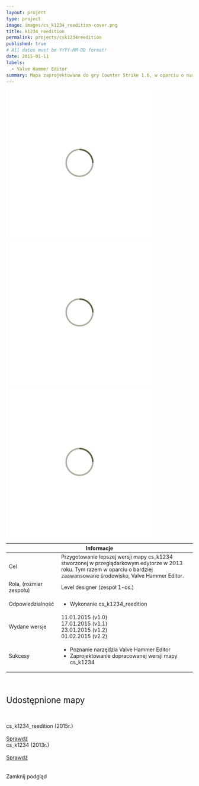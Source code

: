 ```yaml
---
layout: project
type: project
image: images/cs_k1234_reedition-cover.png
title: k1234_reedition
permalink: projects/csk1234reedition
published: true
# All dates must be YYYY-MM-DD format!
date: 2015-01-11
labels:
  - Valve Hammer Editor
summary: Mapa zaprojektowana do gry Counter Strike 1.6, w oparciu o narzędzie Valve Hammer Editor.
---
```


<div class="ui centered grid">
  <div class="fourteen wide column clickable" onclick="showModalWithImage(this)">
    <img class="ui image img-center" src="../images/oval.svg" data-echo="../images/cs_k1234_reedition-page-1.png">
  </div>
  <div class="fourteen wide column clickable" onclick="showModalWithImage(this)">
    <img class="ui image img-center" src="../images/oval.svg" data-echo="../images/cs_k1234_reedition-page-2.png">
  </div>
  <div class="fourteen wide column">
    <img class="ui image" src="../images/oval.svg" data-echo="../images/cs_k1234_reedition-page-3.jpg">
  </div>
</div>

<table class="ui celled striped tablet stackable table">
  <thead>
    <tr><th colspan="3">
      Informacje
    </th>
  </tr></thead>
  <tbody>
    <tr>
      <td>
        <i class="info circle icon"></i> Cel
      </td>
      <td>Przygotowanie lepszej wersji mapy cs_k1234 stworzonej w przeglądarkowym edytorze w 2013 roku. Tym razem w oparciu o bardziej zaawansowane środowisko, Valve Hammer Editor.</td>
    </tr>
    <tr>
      <td class="collapsing">
        <i class="users icon"></i> Rola, (rozmiar zespołu)
      </td>
      <td>Level designer (zespół 1-os.)</td>
    </tr>
    <tr>
      <td>
        <i class="setting icon"></i> Odpowiedzialność
      </td>
      <td>
      <ul>
        <li>Wykonanie cs_k1234_reedition</li>
      </ul>
      </td>
    </tr>
    <tr>
      <td>
        <i class="clock icon"></i> Wydane wersje
      </td>
      <td>
      11.01.2015 (v1.0)<br/>
      17.01.2015 (v1.1)<br/>  
      23.01.2015 (v1.2)<br/>     
      01.02.2015 (v2.2)<br/>
      </td>
    </tr>
    <tr>
      <td>
        <i class="star icon"></i> Sukcesy
      </td>
      <td>
        <ul>
          <li>Poznanie narzędzia Valve Hammer Editor</li>
          <li>Zaprojektowanie dopracowanej wersji mapy cs_k1234</li>
        </ul>
      </td>
    </tr>
  </tbody>
</table>

<div class="ui placeholder segment">
  <div class="ui one column stackable center aligned grid">
    <p style="font-size: 160%; padding: 5% 0% 5% 0%;">Udostępnione mapy</p>
  </div>
  <div class="ui two column stackable center aligned grid">
    <div class="middle aligned row">
      <div class="column">
        <div class="ui icon header font-balooChettan2">
          <i class="sort down icon"></i>
            cs_k1234_reedition (2015r.)
        </div>
        <br>
        <a href="https://gamebanana.com/maps/184254" target="_blank">
        <div class="ui animated violet button" onclick="this.blur();" tabindex="0">
          <div class="visible content font-balooChettan2">Sprawdź</div>
          <div class="hidden content">
            <i class="right arrow icon"></i>
          </div>
        </div>
        </a>
      </div>
      <div class="column">
        <div class="ui icon header font-balooChettan2">
          <i class="sort down icon"></i>
            cs_k1234 (2013r.)
        </div>
        <br>
        <a href="https://gamebanana.com/maps/176920" target="_blank">
        <div class="ui animated violet button" onclick="this.blur();" tabindex="0">
          <div class="visible content font-balooChettan2">Sprawdź</div>
          <div class="hidden content">
            <i class="right arrow icon"></i>
          </div>
        </div>
        </a>
      </div>
    </div>
  </div>
</div>

<!-- Image Modal -->
<div class="tiny modal">
  <div class="image content">
    <div class="ui huge image">
      <img id="imgPlaceholder" src="">
    </div>
  </div>
  <br/>
  <div class="actions">
    <div class="ui teal left labeled icon button">
      Zamknij podgląd
      <i class="file image icon"></i>
    </div>
  </div>
</div>
